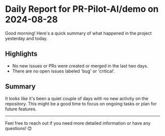 # Daily Report for PR-Pilot-AI/demo on 2024-08-28

Good morning! Here's a quick summary of what happened in the project yesterday and today.

## Highlights
- No new issues or PRs were created or merged in the last two days.
- There are no open issues labeled 'bug' or 'critical'.

## Summary
It looks like it's been a quiet couple of days with no new activity on the repository. This might be a good time to focus on ongoing tasks or plan for future features.

---

Feel free to reach out if you need more detailed information or have any questions! 😊